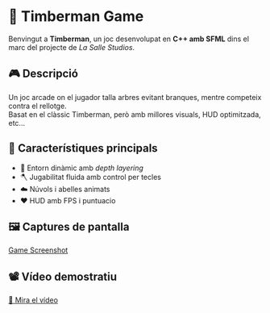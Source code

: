 # 🌲 Timberman Game

Benvingut a **Timberman**, un joc desenvolupat en **C++ amb SFML** dins el marc del projecte de *La Salle Studios*.

## 🎮 Descripció

Un joc arcade on el jugador talla arbres evitant branques, mentre competeix contra el rellotge.  
Basat en el clàssic Timberman, però amb millores visuals, HUD optimitzada, etc...


## 🧩 Característiques principals

- 🌳 Entorn dinàmic amb *depth layering*
- 🪓 Jugabilitat fluida amb control per tecles
- ☁️ Núvols i abelles animats
- ❤️ HUD amb FPS i puntuacio

## 🖼️ Captures de pantalla
[Game Screenshot](images/screenshot1.png)


## 📽️ Vídeo demostratiu
[🎥 Mira el vídeo](video_timber.mp4)
